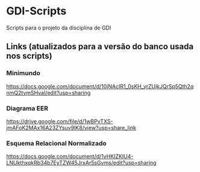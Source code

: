 # GDI-Scripts
Scripts para o projeto da disciplina de GDI

## Links (atualizados para a versão do banco usada nos scripts)
### Minimundo
https://docs.google.com/document/d/10jNAcIR1_0sKH_yrZUjkJQrSp5Qth2qnmQ2tymSHvaI/edit?usp=sharing

### Diagrama EER
https://drive.google.com/file/d/1wBPvTXS-jmAFoK2MAx16A23ZYsuv9IK8/view?usp=share_link

### Esquema Relacional Normalizado
https://docs.google.com/document/d/1vHKIZKIU4-LNUkthxqkRb34b7EyTZW45JrxAr5sGvms/edit?usp=sharing
